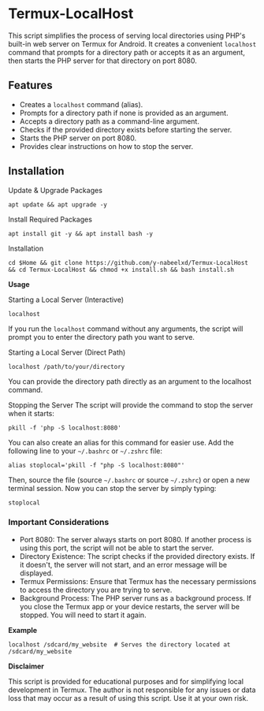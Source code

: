 # Termux-LocalHost

This script simplifies the process of serving local directories using PHP's built-in web server on Termux for Android. It creates a convenient `localhost` command that prompts for a directory path or accepts it as an argument, then starts the PHP server for that directory on port 8080.

## Features

* Creates a `localhost` command (alias).
* Prompts for a directory path if none is provided as an argument.
* Accepts a directory path as a command-line argument.
* Checks if the provided directory exists before starting the server.
* Starts the PHP server on port 8080.
* Provides clear instructions on how to stop the server.

## Installation

Update & Upgrade Packages
```
apt update && apt upgrade -y
```

Install Required Packages
```
apt install git -y && apt install bash -y
```

Installation
```
cd $Home && git clone https://github.com/y-nabeelxd/Termux-LocalHost && cd Termux-LocalHost && chmod +x install.sh && bash install.sh
```

**Usage**

Starting a Local Server (Interactive)
```
localhost
```
If you run the `localhost` command without any arguments, the script will prompt you to enter the directory path you want to serve.


Starting a Local Server (Direct Path)
```
localhost /path/to/your/directory
```
You can provide the directory path directly as an argument to the localhost command.


Stopping the Server
The script will provide the command to stop the server when it starts:
```
pkill -f 'php -S localhost:8080'
```

You can also create an alias for this command for easier use. Add the following line to your `~/.bashrc` or `~/.zshrc` file:
```
alias stoplocal='pkill -f "php -S localhost:8080"'
```

Then, source the file (source `~/.bashrc` or source `~/.zshrc`) or open a new terminal session. Now you can stop the server by simply typing:
```
stoplocal
```


### Important Considerations
 * Port 8080: The server always starts on port 8080. If another process is using this port, the script will not be able to start the server.
 * Directory Existence: The script checks if the provided directory exists. If it doesn't, the server will not start, and an error message will be displayed.
 * Termux Permissions: Ensure that Termux has the necessary permissions to access the directory you are trying to serve.
 * Background Process: The PHP server runs as a background process.  If you close the Termux app or your device restarts, the server will be stopped. You will need to start it again.


**Example**
```
localhost /sdcard/my_website  # Serves the directory located at /sdcard/my_website
```



**Disclaimer**

This script is provided for educational purposes and for simplifying local development in Termux. The author is not responsible for any issues or data loss that may occur as a result of using this script. Use it at your own risk.
